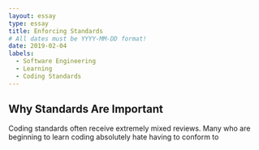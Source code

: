 ```yaml
---
layout: essay
type: essay
title: Enforcing Standards
# All dates must be YYYY-MM-DD format!
date: 2019-02-04
labels:
  - Software Engineering
  - Learning
  - Coding Standards
---
```


## Why Standards Are Important
Coding standards often receive extremely mixed reviews. Many who are beginning to learn coding absolutely hate having to conform to 
